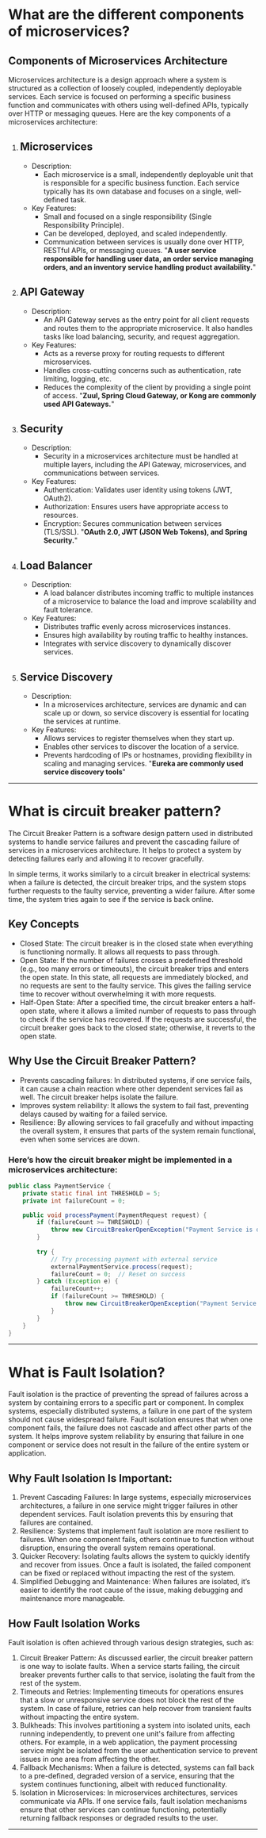 # What are the different components of microservices?
## Components of Microservices Architecture
Microservices architecture is a design approach where a system is structured as a collection of loosely coupled, independently deployable services. Each service is focused on performing a specific business function and communicates with others using well-defined APIs, typically over HTTP or messaging queues.
Here are the key components of a microservices architecture:
1. Microservices
   -
   - Description:
     - Each microservice is a small, independently deployable unit that is responsible for a specific business function. Each service typically has its own database and focuses on a single, well-defined task.
   - Key Features:
     - Small and focused on a single responsibility (Single Responsibility Principle).
     - Can be developed, deployed, and scaled independently.
     - Communication between services is usually done over HTTP, RESTful APIs, or messaging queues.
"**A user service responsible for handling user data, an order service managing orders, and an inventory service handling product availability.**"
2. API Gateway
   -
   - Description:
     - An API Gateway serves as the entry point for all client requests and routes them to the appropriate microservice. It also handles tasks like load balancing, security, and request aggregation.
   - Key Features:
     - Acts as a reverse proxy for routing requests to different microservices.
     - Handles cross-cutting concerns such as authentication, rate limiting, logging, etc.
     - Reduces the complexity of the client by providing a single point of access.
"**Zuul, Spring Cloud Gateway, or Kong are commonly used API Gateways.**"
3. Security
   -
   - Description:
     - Security in a microservices architecture must be handled at multiple layers, including the API Gateway, microservices, and communications between services.
   - Key Features:
     - Authentication: Validates user identity using tokens (JWT, OAuth2).
     - Authorization: Ensures users have appropriate access to resources.
     - Encryption: Secures communication between services (TLS/SSL).
"**OAuth 2.0, JWT (JSON Web Tokens), and Spring Security.**"
4. Load Balancer
   -
   - Description:
     - A load balancer distributes incoming traffic to multiple instances of a microservice to balance the load and improve scalability and fault tolerance.
   - Key Features:
     - Distributes traffic evenly across microservices instances.
     - Ensures high availability by routing traffic to healthy instances.
     - Integrates with service discovery to dynamically discover services.
5. Service Discovery
   -
   - Description:
     - In a microservices architecture, services are dynamic and can scale up or down, so service discovery is essential for locating the services at runtime.
   - Key Features:
     - Allows services to register themselves when they start up.
     - Enables other services to discover the location of a service.
     - Prevents hardcoding of IPs or hostnames, providing flexibility in scaling and managing services.
"**Eureka are commonly used service discovery tools**"
********************************************************************
# What is circuit breaker pattern?
The Circuit Breaker Pattern is a software design pattern used in distributed systems to handle service failures and prevent the cascading failure of services in a microservices architecture. It helps to protect a system by detecting failures early and allowing it to recover gracefully.

In simple terms, it works similarly to a circuit breaker in electrical systems: when a failure is detected, the circuit breaker trips, and the system stops further requests to the faulty service, preventing a wider failure. After some time, the system tries again to see if the service is back online.

## Key Concepts
- Closed State: The circuit breaker is in the closed state when everything is functioning normally. It allows all requests to pass through.
- Open State: If the number of failures crosses a predefined threshold (e.g., too many errors or timeouts), the circuit breaker trips and enters the open state. In this state, all requests are immediately blocked, and no requests are sent to the faulty service. This gives the failing service time to recover without overwhelming it with more requests.
- Half-Open State: After a specified time, the circuit breaker enters a half-open state, where it allows a limited number of requests to pass through to check if the service has recovered. If the requests are successful, the circuit breaker goes back to the closed state; otherwise, it reverts to the open state.

## Why Use the Circuit Breaker Pattern?
- Prevents cascading failures: In distributed systems, if one service fails, it can cause a chain reaction where other dependent services fail as well. The circuit breaker helps isolate the failure.
- Improves system reliability: It allows the system to fail fast, preventing delays caused by waiting for a failed service.
- Resilience: By allowing services to fail gracefully and without impacting the overall system, it ensures that parts of the system remain functional, even when some services are down.

### Here’s how the circuit breaker might be implemented in a microservices architecture:
```java
public class PaymentService {
    private static final int THRESHOLD = 5;
    private int failureCount = 0;

    public void processPayment(PaymentRequest request) {
        if (failureCount >= THRESHOLD) {
            throw new CircuitBreakerOpenException("Payment Service is down");
        }
        
        try {
            // Try processing payment with external service
            externalPaymentService.process(request);
            failureCount = 0;  // Reset on success
        } catch (Exception e) {
            failureCount++;
            if (failureCount >= THRESHOLD) {
                throw new CircuitBreakerOpenException("Payment Service is down");
            }
        }
    }
}

```
***************************
# What is Fault Isolation?
Fault isolation is the practice of preventing the spread of failures across a system by containing errors to a specific part or component. In complex systems, especially distributed systems, a failure in one part of the system should not cause widespread failure. Fault isolation ensures that when one component fails, the failure does not cascade and affect other parts of the system.
It helps improve system reliability by ensuring that failure in one component or service does not result in the failure of the entire system or application.

## Why Fault Isolation Is Important:
1. Prevent Cascading Failures: In large systems, especially microservices architectures, a failure in one service might trigger failures in other dependent services. Fault isolation prevents this by ensuring that failures are contained.
2. Resilience: Systems that implement fault isolation are more resilient to failures. When one component fails, others continue to function without disruption, ensuring the overall system remains operational.
3. Quicker Recovery: Isolating faults allows the system to quickly identify and recover from issues. Once a fault is isolated, the failed component can be fixed or replaced without impacting the rest of the system.
4. Simplified Debugging and Maintenance: When failures are isolated, it’s easier to identify the root cause of the issue, making debugging and maintenance more manageable.

## How Fault Isolation Works
Fault isolation is often achieved through various design strategies, such as:
1. Circuit Breaker Pattern: As discussed earlier, the circuit breaker pattern is one way to isolate faults. When a service starts failing, the circuit breaker prevents further calls to that service, isolating the fault from the rest of the system.
2. Timeouts and Retries: Implementing timeouts for operations ensures that a slow or unresponsive service does not block the rest of the system. In case of failure, retries can help recover from transient faults without impacting the entire system.
3. Bulkheads: This involves partitioning a system into isolated units, each running independently, to prevent one unit's failure from affecting others. For example, in a web application, the payment processing service might be isolated from the user authentication service to prevent issues in one area from affecting the other.
4. Fallback Mechanisms: When a failure is detected, systems can fall back to a pre-defined, degraded version of a service, ensuring that the system continues functioning, albeit with reduced functionality.
5. Isolation in Microservices: In microservices architectures, services communicate via APIs. If one service fails, fault isolation mechanisms ensure that other services can continue functioning, potentially returning fallback responses or degraded results to the user.
*************************************************************




